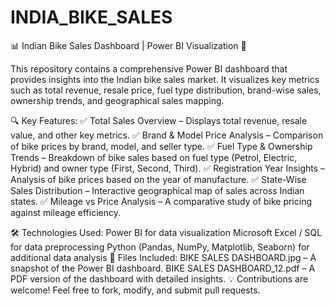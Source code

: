 # INDIA_BIKE_SALES
📊 Indian Bike Sales Dashboard | Power BI Visualization 🚀

This repository contains a comprehensive Power BI dashboard that provides insights into the Indian bike sales market. It visualizes key metrics such as total revenue, resale price, fuel type distribution, brand-wise sales, ownership trends, and geographical sales mapping.

🔍 Key Features:
✅ Total Sales Overview – Displays total revenue, resale value, and other key metrics.
✅ Brand & Model Price Analysis – Comparison of bike prices by brand, model, and seller type.
✅ Fuel Type & Ownership Trends – Breakdown of bike sales based on fuel type (Petrol, Electric, Hybrid) and owner type (First, Second, Third).
✅ Registration Year Insights – Analysis of bike prices based on the year of manufacture.
✅ State-Wise Sales Distribution – Interactive geographical map of sales across Indian states.
✅ Mileage vs Price Analysis – A comparative study of bike pricing against mileage efficiency.

🛠️ Technologies Used:
Power BI for data visualization
Microsoft Excel / SQL for data preprocessing
Python (Pandas, NumPy, Matplotlib, Seaborn) for additional data analysis
📂 Files Included:
BIKE SALES DASHBOARD.jpg – A snapshot of the Power BI dashboard.
BIKE SALES DASHBOARD_12.pdf – A PDF version of the dashboard with detailed insights.
💡 Contributions are welcome! Feel free to fork, modify, and submit pull requests.

